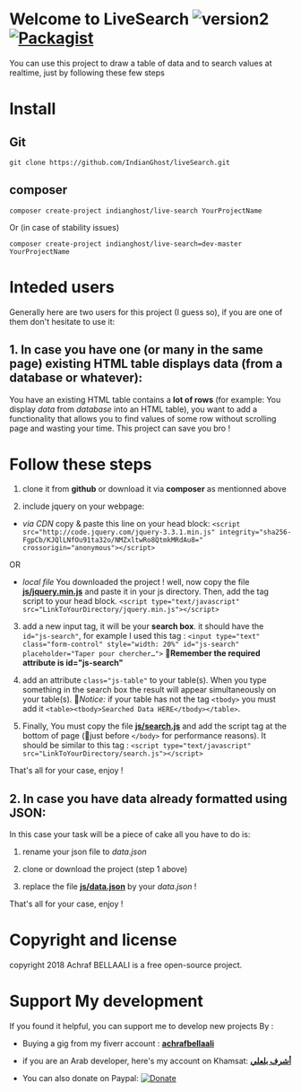 # Welcome to LiveSearch ![version2](https://img.shields.io/badge/version-2.0.1-green.svg) [![Packagist](https://img.shields.io/packagist/l/doctrine/orm.svg)]()

You can use this project to draw a table of data and to search values at realtime, just by following these few steps

# Install
## Git
```
git clone https://github.com/IndianGhost/liveSearch.git
```

## composer
```
composer create-project indianghost/live-search YourProjectName
```
Or (in case of stability issues)
```
composer create-project indianghost/live-search=dev-master YourProjectName
```

# Inteded users
Generally here are two users for this project (I guess so), if you are one of them don't hesitate to use it:

## 1. In case you have one (or many in the same page) existing HTML table displays data (from a database or whatever):
You have an existing HTML table contains a **lot of rows** (for example: You display _data_ from _database_ into an HTML table), you want to add a functionality that allows you to find values of some row without scrolling page and wasting your time.
This project can save you bro !
# Follow these steps
1. clone it from **github** or download it via **composer** as mentionned above

2. include jquery on your webpage:
  - _via CDN_
  copy & paste this line on your head block:
  `<script src="http://code.jquery.com/jquery-3.3.1.min.js" integrity="sha256-FgpCb/KJQlLNfOu91ta32o/NMZxltwRo8QtmkMRdAu8=" crossorigin="anonymous"></script>`
  
  OR
  
  - _local file_
  You downloaded the project ! well, now copy the file [**js/jquery.min.js**](https://github.com/IndianGhost/liveSearch/blob/master/js/jquery.min.js) and paste it in your js directory. Then, add the tag script to your head block.
  `<script type="text/javascript" src="LinkToYourDirectory/jquery.min.js"></script>`

3. add a new input tag, it will be your **search box**. it should have the `id="js-search"`, for example I used this tag :
  `<input type="text" class="form-control" style="width: 20%" id="js-search" placeholder="Taper pour chercher…">`
  :pushpin:**Remember the required attribute is id="js-search"**
  
4. add an attribute `class="js-table"` to your table(s).
    When you type something in the search box the result will appear simultaneously on your table(s).
    :pushpin:_Notice:_ if your table has not the tag `<tbody>` you must add it `<table><tbody>Searched Data HERE</tbody></table>`.

5. Finally, You must copy the file [**js/search.js**](https://github.com/IndianGhost/liveSearch/blob/master/js/search.js) and add the script tag at the bottom of page (:pushpin:just before `</body>` for performance reasons). It should be similar to this tag :
`<script type="text/javascript" src="LinkToYourDirectory/search.js"></script>`

That's all for your case, enjoy !

## 2. In case you have data already formatted using **JSON**:
In this case your task will be a piece of cake all you have to do is:

1. rename your json file to _data.json_

2. clone or download the project (step 1 above)

3. replace the file [**js/data.json**](https://github.com/IndianGhost/liveSearch/blob/master/js/data.json) by your _data.json_ !

That's all for your case, enjoy !

# Copyright and license
copyright 2018 Achraf BELLAALI is a free open-source project.

# Support My development
If you found it helpful, you can support me to develop new projects By :
- Buying a gig from my fiverr account :
[**achrafbellaali**](https://www.fiverr.com/achrafbellaali)

- if you are an Arab developer, here's my account on Khamsat:
[**أشرف بلعلي**](https://khamsat.com/user/أشرف-بلعلي)

- You can also donate on Paypal:
[![Donate](https://img.shields.io/badge/Donate-PayPal-green.svg)](https://www.paypal.me/achrafbellaali)
